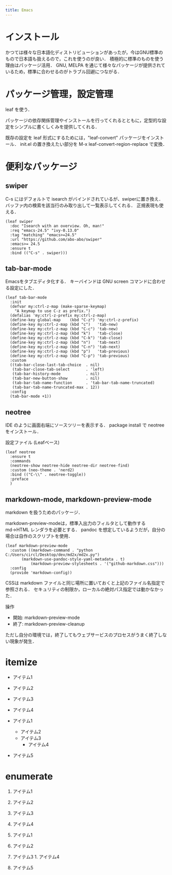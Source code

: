 ```yaml
---
title: Emacs
---
```

# インストール
かつては様々な日本語化ディストリビューションがあったが，今はGNU標準のもので日本語も扱えるので，これを使うのが良い．
積極的に標準のものを使う理由はパッケージ活用．
GNU, MELPA を通じて様々なパッケージが提供されているため，標準に合わせるのがトラブル回避につながる．


# パッケージ管理，設定管理
leaf を使う．

パッケージの依存関係管理やインストールを行ってくれるとともに，定型的な設定をシンプルに書くしくみを提供してくれる．

既存の設定を leaf 形式にするためには，"leaf-convert" パッケージをインストール．
init.el の置き換えたい部分を M-x leaf-convert-region-replace で変換．


# 便利なパッケージ
## swiper
C-s にはデフォルトで isearch がバインドされているが、swiperに置き換え．
バッファ内の検索を該当行のみ取り出して一覧表示してくれる．
正規表現も使える．

```
(leaf swiper
  :doc "Isearch with an overview. Oh, man!"
  :req "emacs-24.5" "ivy-0.13.0"
  :tag "matching" "emacs>=24.5"
  :url "https://github.com/abo-abo/swiper"
  :emacs>= 24.5
  :ensure t
  :bind (("C-s" . swiper)))
```

## tab-bar-mode
Emacsをタブエディタ化する．
キーバインドは GNU screen コマンドに合わせる設定にした．
```
(leaf tab-bar-mode
  :init
  (defvar my:ctrl-z-map (make-sparse-keymap)
    "A keymap to use C-z as prefix.")
  (defalias 'my:ctrl-z-prefix my:ctrl-z-map)
  (define-key global-map    (kbd "C-z") 'my:ctrl-z-prefix)
  (define-key my:ctrl-z-map (kbd "c")   'tab-new)
  (define-key my:ctrl-z-map (kbd "C-c") 'tab-new)
  (define-key my:ctrl-z-map (kbd "k")   'tab-close)
  (define-key my:ctrl-z-map (kbd "C-k") 'tab-close)
  (define-key my:ctrl-z-map (kbd "n")   'tab-next)
  (define-key my:ctrl-z-map (kbd "C-n") 'tab-next)
  (define-key my:ctrl-z-map (kbd "p")   'tab-previous)
  (define-key my:ctrl-z-map (kbd "C-p") 'tab-previous)
  :custom
  ((tab-bar-close-last-tab-choice  . nil)
   (tab-bar-close-tab-select       . 'left)
   (tab-bar-history-mode           . nil)
   (tab-bar-new-button-show        . nil)
   (tab-bar-tab-name-function      . 'tab-bar-tab-name-truncated)
   (tab-bar-tab-name-truncated-max . 12))
  :config
  (tab-bar-mode +1))
```

## neotree
IDE のように画面右端にソースツリーを表示する．
package install で neotree をインストール．

設定ファイル (Leafベース)
```
(leaf neotree
  :ensure t
  :commands
  (neotree-show neotree-hide neotree-dir neotree-find)
  :custom (neo-theme . 'nerd2)
  :bind (("C-\\" . neotree-toggle))
  :preface
  )
```

## markdown-mode, markdown-preview-mode
markdown を扱うためのパッケージ．

markdown-preview-modeは，標準入出力のフィルタとして動作する md→HTML レンダラを必要とする．
pandoc を想定しているようだが，自分の場合は自作のスクリプトを使用．

```
(leaf markdown-preview-mode
  :custom ((markdown-command . "python C:/Users/circl/Desktop/dev/md2x/md2x.py")
	   (markdown-use-pandoc-style-yaml-metadata . t)
           (markdown-preview-stylesheets . '("github-markdown.css")))
  :config
  (provide 'markdown-config))
```

CSSは markdown ファイルと同じ場所に置いておくと上記のファイル名指定で参照される．
セキュリティの制限か，ローカルの絶対パス指定では動かなかった．

操作
* 開始: markdown-preview-mode
* 終了: markdown-preview-cleanup

ただし自分の環境では，終了してもウェブサービスのプロセスがうまく終了しない現象が発生．

# itemize
* アイテム1
* アイテム2
* アイテム3
* アイテム4

* アイテム1
  * アイテム2
  * アイテム3
    * アイテム4
* アイテム5


# enumerate
1. アイテム1
1. アイテム2
1. アイテム3
1. アイテム4

1. アイテム1
  1. アイテム2
  1. アイテム3
    1. アイテム4
1. アイテム5
